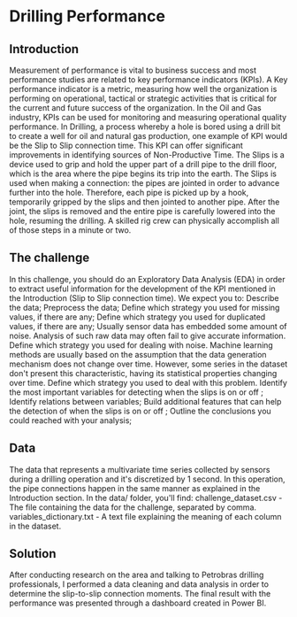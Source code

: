 # Drilling Performance

## Introduction

Measurement of performance is vital to business success and most performance studies are related to key performance indicators (KPIs). A Key performance indicator is a metric, measuring how well the organization is performing on operational, tactical or strategic activities that is critical for the current and future success of the organization.
In the Oil and Gas industry, KPIs can be used for monitoring and measuring operational quality performance. In Drilling, a process whereby a hole is bored using a drill bit to create a well for oil and natural gas production, one example of KPI would be the Slip to Slip connection time. This KPI can offer significant improvements in identifying sources of Non-Productive Time.
The Slips is a device used to grip and hold the upper part of a drill pipe to the drill floor, which is the area where the pipe begins its trip into the earth. The Slips is used when making a connection: the pipes are jointed in order to advance further into the hole. Therefore, each pipe is picked up by a hook, temporarily gripped by the slips and then jointed to another pipe. After the joint, the slips is removed and the entire pipe is carefully lowered into the hole, resuming the
drilling. A skilled rig crew can physically accomplish all of those steps in a minute or two.


## The challenge

In this challenge, you should do an Exploratory Data Analysis (EDA) in order to extract useful information for the development of the KPI mentioned in the Introduction (Slip to Slip connection time).
We expect you to:
Describe the data;
Preprocess the data;
Define which strategy you used for missing values, if there are any;
Define which strategy you used for duplicated values, if there are any;
Usually sensor data has embedded some amount of noise. Analysis of such raw data may often fail to give accurate information. Define which strategy you used for dealing with noise.
Machine learning methods are usually based on the assumption that the data generation mechanism does not change over time. However, some series in the dataset don't present this characteristic, having its statistical properties changing over time. Define which strategy you used to deal with this problem.
Identify the most important variables for detecting when the slips is on or off ;
Identify relations between variables;
Build additional features that can help the detection of when the slips is on or off ;
Outline the conclusions you could reached with your analysis;

## Data

The data that represents a multivariate time series collected by sensors during a drilling operation and it's discretized by 1 second. In this operation, the pipe connections happen in the same manner as explained in the Introduction section.
In the data/ folder, you'll find:
challenge_dataset.csv - The file containing the data for the challenge, separated by comma.
variables_dictionary.txt - A text file explaining the meaning of each column in the dataset.

## Solution

After conducting research on the area and talking to Petrobras drilling professionals, I performed a data cleaning and data analysis in order to determine the slip-to-slip connection moments. The final result with the performance was presented through a dashboard created in Power BI.
